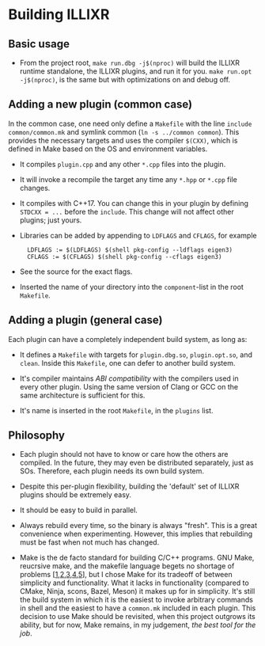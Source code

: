 # Building ILLIXR

## Basic usage

- From the project root, `make run.dbg -j$(nproc)` will build the ILLIXR runtime standalone, the
  ILLIXR plugins, and run it for you. `make run.opt -j$(nproc)`, is the same but with optimizations on and debug off.

## Adding a new plugin (common case)

In the common case, one need only define a `Makefile` with the line `include common/common.mk` and
symlink common (`ln -s ../common common`). This provides the necessary targets and uses the compiler
`$(CXX)`, which is defined in Make based on the OS and environment variables.

- It compiles `plugin.cpp` and any other `*.cpp` files into the plugin.

- It will invoke a recompile the target any time any `*.hpp` or `*.cpp` file changes.

- It compiles with C++17. You can change this in your plugin by defining `STDCXX = ...` before the
  `include`. This change will not affect other plugins; just yours.

- Libraries can be added by appending to `LDFLAGS` and `CFLAGS`, for example

        LDFLAGS := $(LDFLAGS) $(shell pkg-config --ldflags eigen3)
        CFLAGS := $(CFLAGS) $(shell pkg-config --cflags eigen3)

- See the source for the exact flags.

- Inserted the name of your directory into the `component`-list in the root `Makefile`.

## Adding a plugin (general case)

Each plugin can have a completely independent build system, as long as:
- It defines a `Makefile` with targets for `plugin.dbg.so`, `plugin.opt.so`, and `clean`. Inside
  this `Makefile`, one can defer to another build system.

- It's compiler maintains _ABI compatibility_ with the compilers used in every other plugin. Using
  the same version of Clang or GCC on the same architecture is sufficient for this.

- It's name is inserted in the root `Makefile`, in the `plugins` list.

## Philosophy

- Each plugin should not have to know or care how the others are compiled. In the future, they may
  even be distributed separately, just as SOs. Therefore, each plugin needs its own build system.

- Despite this per-plugin flexibility, building the 'default' set of ILLIXR plugins should be
  extremely easy.

- It should be easy to build in parallel.

- Always rebuild every time, so the binary is always "fresh". This is a great convenience when
  experimenting. However, this implies that rebuilding must be fast when not much has changed.

- Make is the de facto standard for building C/C++ programs. GNU Make, reucrsive make, and the
  makefile language begets no shortage of problems [[1][1],[2][2],[3][3],[4][4],[5][5]], but I chose
  Make for its tradeoff of between simplicity and functionality. What it lacks in functionality
  (compared to CMake, Ninja, scons, Bazel, Meson) it makes up for in simplicity. It's still the
  build system in which it is the easiest to invoke arbitrary commands in shell and the easiest to
  have a `common.mk` included in each plugin. This decision to use Make should be revisited, when
  this project outgrows its ability, but for now, Make remains, in my judgement, _the best tool for
  the job_.

[1]: https://www.conifersystems.com/whitepapers/gnu-make/
[2]: https://www.gnu.org/software/cons/stable/cons.html#why%20cons%20why%20not%20make
[3]: https://interrupt.memfault.com/blog/gnu-make-guidelines#when-to-choose-make
[4]: https://grosskurth.ca/bib/1997/miller.pdf "Recursive Make Considered Harmful (AUUGN Journal of AUUG Inc. 1998)"
[5]: https://doi.org/10.1145/3241625.2976011 "Non-recursive make considered harmful: build systems at scale (SIGPLAN 2016)"
